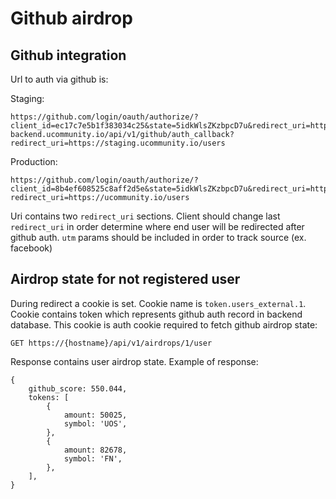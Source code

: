 # Github airdrop

## Github integration

Url to auth via github is:

Staging:
```
https://github.com/login/oauth/authorize/?client_id=ec17c7e5b1f383034c25&state=5idkWlsZKzbpcD7u&redirect_uri=https://staging-backend.ucommunity.io/api/v1/github/auth_callback?redirect_uri=https://staging.ucommunity.io/users
```

Production:
```
https://github.com/login/oauth/authorize/?client_id=8b4ef608525c8aff2d5e&state=5idkWlsZKzbpcD7u&redirect_uri=https://backend.ucommunity.io/api/v1/github/auth_callback?redirect_uri=https://ucommunity.io/users
```

Uri contains two `redirect_uri` sections. Client should change last `redirect_uri` in order determine where
end user will be redirected after github auth. `utm` params should be included in order to track source (ex. facebook)


## Airdrop state for not registered user

During redirect a cookie is set. Cookie name is `token.users_external.1`. Cookie contains token which represents
github auth record in backend database. This cookie is auth cookie required to fetch github airdrop state:

```
GET https://{hostname}/api/v1/airdrops/1/user
```

Response contains user airdrop state. Example of response:

```
{
    github_score: 550.044,
    tokens: [
        {
            amount: 50025,
            symbol: 'UOS',
        },
        {
            amount: 82678,
            symbol: 'FN',
        },
    ],
}
```
